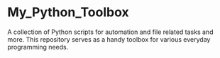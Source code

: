 # My_Python_Toolbox
A collection of Python scripts for automation and file related tasks and more. This repository serves as a handy toolbox for various everyday programming needs.
